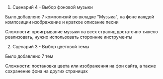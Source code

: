 1. Сценарий 4 - Выбор фоновой музыки

Было добавлено 7 компопизий во вкладке "Музыка", на фоне каждой композиции изображение и краткое описание песни 

Сложности: проигрывание музыки на всех страниц достаточно тяжело реализовать, нужно использовать сторонние инструменты

2. Сценарий 3 - Выбор цветовой темы

Было добавлено 7 тем

Сложности: постановка цвета или изображения на фон сайта, а также сохранение фона на других страницах